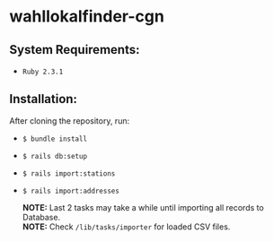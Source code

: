wahllokalfinder-cgn
===================
## System Requirements:
- `Ruby 2.3.1`

## Installation:
After cloning the repository, run:  
- ` $ bundle install `
- ` $ rails db:setup `
- ` $ rails import:stations `
- ` $ rails import:addresses `

  **NOTE:** Last 2 tasks may take a while until importing all records to Database.  
  **NOTE:** Check `/lib/tasks/importer` for loaded CSV files.
